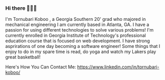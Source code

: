 ### Hi there 💙✌🏾

I'm Tornubari Koboo , a Georgia Southern 20' grad who majored in mechanical engineering I am currently based in Atlanta, GA. I have a passion for using different technologies to solve various problems! I'm currently enrolled in Georgia Institute of Technology's professional education course that is focused on web development. I have strong asprirations of one day becoming a software engineer! Some things that I enjoy to do in my spare time is read, do yoga and watch my Lakers play great basketball! 

Here's How You Can Contact Me: 
https://www.linkedin.com/in/tornubari-koboo/

